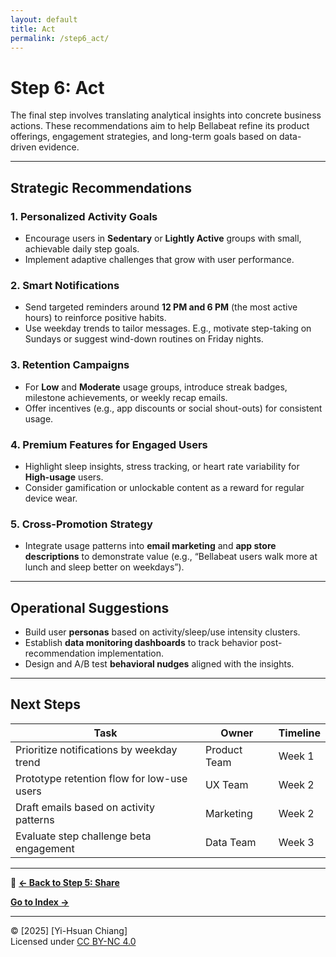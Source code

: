 ```yaml
---
layout: default
title: Act
permalink: /step6_act/
---
```


# Step 6: Act

The final step involves translating analytical insights into concrete business actions. These recommendations aim to help Bellabeat refine its product offerings, engagement strategies, and long-term goals based on data-driven evidence.

---

## Strategic Recommendations

### 1. Personalized Activity Goals
- Encourage users in **Sedentary** or **Lightly Active** groups with small, achievable daily step goals.
- Implement adaptive challenges that grow with user performance.

### 2. Smart Notifications
- Send targeted reminders around **12 PM and 6 PM** (the most active hours) to reinforce positive habits.
- Use weekday trends to tailor messages. E.g., motivate step-taking on Sundays or suggest wind-down routines on Friday nights.

### 3. Retention Campaigns
- For **Low** and **Moderate** usage groups, introduce streak badges, milestone achievements, or weekly recap emails.
- Offer incentives (e.g., app discounts or social shout-outs) for consistent usage.

### 4. Premium Features for Engaged Users
- Highlight sleep insights, stress tracking, or heart rate variability for **High-usage** users.
- Consider gamification or unlockable content as a reward for regular device wear.

### 5. Cross-Promotion Strategy
- Integrate usage patterns into **email marketing** and **app store descriptions** to demonstrate value (e.g., “Bellabeat users walk more at lunch and sleep better on weekdays”).

---

## Operational Suggestions

- Build user **personas** based on activity/sleep/use intensity clusters.
- Establish **data monitoring dashboards** to track behavior post-recommendation implementation.
- Design and A/B test **behavioral nudges** aligned with the insights.

---

## Next Steps

| Task | Owner | Timeline |
|------|-------|----------|
| Prioritize notifications by weekday trend | Product Team | Week 1 |
| Prototype retention flow for low-use users | UX Team | Week 2 |
| Draft emails based on activity patterns | Marketing | Week 2 |
| Evaluate step challenge beta engagement | Data Team | Week 3 |

---

🔗 **[← Back to Step 5: Share](step5_share.md)**

 **[Go to Index →](../index.md)**

---

© [2025] [Yi-Hsuan Chiang]  
Licensed under [CC BY-NC 4.0](https://creativecommons.org/licenses/by-nc/4.0/)